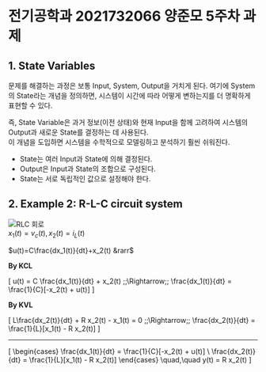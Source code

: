 # 전기공학과 2021732066 양준모 5주차 과제  
## 1. State Variables  
문제를 해결하는 과정은 보통 Input, System, Output을 거치게 된다. 여기에 System의 State라는 개념을 정의하면, 시스템이 시간에 따라 어떻게 변하는지를 더 명확하게 표현할 수 있다.  
  
즉, State Variable은 과거 정보(이전 상태)와 현재 Input을 함께 고려하여 시스템의 Output과 새로운 State를 결정하는 데 사용된다.  
이 개념을 도입하면 시스템을 수학적으로 모델링하고 분석하기 훨씬 쉬워진다.  
- State는 여러 Input과 State에 의해 결정된다.  
- Output은 Input과 State의 조합으로 구성된다.  
- State는 서로 독립적인 값으로 설정해야 한다.  
  
## 2. Example 2: R-L-C circuit system  
![RLC 회로](https://drive.google.com/uc?id=1O8A6dEUWiXf7Kmyx3uaxxJDDp5iMdhEV)  
$x_1(t) = v_c(t), x_2(t) = i_L(t)$  

$u(t)=C\frac{dx_1(t)}{dt}+x_2(t) &rarr$

**By KCL**  

\[
u(t) = C \frac{dx_1(t)}{dt} + x_2(t)
\;\;\Rightarrow\;\;
\frac{dx_1(t)}{dt} = \frac{1}{C}[-x_2(t) + u(t)]
\]

**By KVL**  

\[
L\frac{dx_2(t)}{dt} + R x_2(t) - x_1(t) = 0
\;\;\Rightarrow\;\;
\frac{dx_2(t)}{dt} = \frac{1}{L}[x_1(t) - R x_2(t)]
\]

---

\[
\begin{cases}
\frac{dx_1(t)}{dt} = \frac{1}{C}[-x_2(t) + u(t)] \\
\frac{dx_2(t)}{dt} = \frac{1}{L}[x_1(t) - R x_2(t)]
\end{cases}
\quad,\quad
y(t) = R x_2(t)
\]

